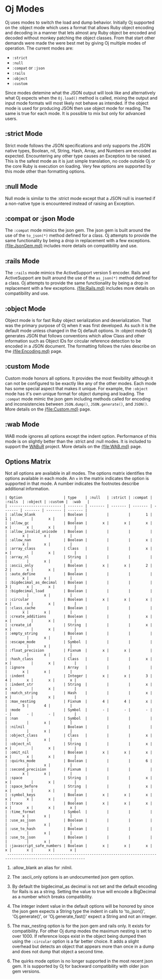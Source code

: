 # Oj Modes

Oj uses modes to switch the load and dump behavior. Initially Oj supported on
the :object mode which uses a format that allows Ruby object encoding and
decoding in a manner that lets almost any Ruby object be encoded and decoded
without monkey patching the object classes. From that start other demands were
made the were best met by giving Oj multiple modes of operation. The current
modes are:

 - `:strict`
 - `:null`
 - `:compat` or `:json`
 - `:rails`
 - `:object`
 - `:custom`

Since modes detemine what the JSON output will look like and alternatively
what Oj expects when the `Oj.load()` method is called, mixing the output and
input mode formats will most likely not behave as intended. If the object mode
is used for producing JSON then use object mode for reading. The same is true
for each mode. It is possible to mix but only for advanced users.

## :strict Mode

Strict mode follows the JSON specifications and only supports the JSON native
types, Boolean, nil, String, Hash, Array, and Numbers are encoded as
expected. Encountering any other type causes an Exception to be raised. This
is the safest mode as it is just simple translation, no code outside Oj or the
core Ruby is execution on loading. Very few options are supported by this mode
other than formatting options.

## :null Mode

Null mode is similar to the :strict mode except that a JSON null is inserted
if a non-native type is encountered instead of raising an Exception.

## :compat or :json Mode

The `:compat` mode mimics the json gem. The json gem is built around the use
of the `to_json(*)` method defined for a class. Oj attempts to provide the
same functionality by being a drop in replacement with a few
exceptions. [{file:JsonGem.md}](JsonGem.md) includes more details on
compatibility and use.

## :rails Mode

The `:rails` mode mimics the ActiveSupport version 5 encoder. Rails and
ActiveSupport are built around the use of the `as_json(*)` method defined for
a class. Oj attempts to provide the same functionality by being a drop in
replacement with a few exceptions. [{file:Rails.md}](Rails.md) includes
more details on compatibility and use.

## :object Mode

Object mode is for fast Ruby object serialization and deserialization. That
was the primary purpose of Oj when it was first developed. As such it is the
default mode unless changed in the Oj default options. In :object mode Oj
generates JSON that follows conventions which allow Class and other
information such as Object IDs for circular reference detection to be encoded
in a JSON document. The formatting follows the rules describe on the
[{file:Encoding.md}](Encoding.md) page.

## :custom Mode

Custom mode honors all options. It provides the most flexibility although it
can not be configured to be exactly like any of the other modes. Each mode has
some special aspect that makes it unique. For example, the `:object` mode has
it's own unique format for object dumping and loading. The `:compat` mode
mimic the json gem including methods called for encoding and inconsistencies
between `JSON.dump()`, `JSON.generate()`, and `JSON()`. More details on the
[{file:Custom.md}](Custom.md) page.

## :wab Mode

WAB mode ignores all options except the indent option. Performance of this
mode is on slightly better than the :strict and :null modes. It is included to
support the [WABuR](https://github.com/ohler55/wabur) project. More details on
the [{file:WAB.md}](WAB.md) page.

## Options Matrix

Not all options are available in all modes. The options matrix identifies the
options available in each mode. An `x` in the matrix indicates the option is
supported in that mode. A number indicates the footnotes describe additional
information.

    | Option                   | type    | :null   | :strict | :compat | :rails  | :object | :custom |  :wab   |
    | ------------------------ | ------- | ------- | ------- | ------- | ------- | ------- | ------- | ------- |
    | :allow_blank             | Boolean |         |         |       1 |       1 |         |       x |         |
    | :allow_gc                | Boolean |       x |       x |       x |       x |       x |       x |         |
    | :allow_invalid_unicode   | Boolean |         |         |         |         |       x |       x |         |
    | :allow_nan               | Boolean |         |         |       x |         |       x |       x |         |
    | :array_class             | Class   |         |         |       x |       x |         |       x |         |
    | :array_nl                | String  |         |         |         |         |         |       x |         |
    | :ascii_only              | Boolean |       x |       x |       2 |       2 |       x |       x |         |
    | :auto_define             | Boolean |         |         |         |         |       x |       x |         |
    | :bigdecimal_as_decimal   | Boolean |         |         |         |       3 |       x |       x |         |
    | :bigdecimal_load         | Boolean |         |         |         |         |         |       x |         |
    | :circular                | Boolean |       x |       x |       x |       x |       x |       x |         |
    | :class_cache             | Boolean |         |         |         |         |       x |       x |         |
    | :create_additions        | Boolean |         |         |       x |       x |         |       x |         |
    | :create_id               | String  |         |         |       x |       x |         |       x |         |
    | :empty_string            | Boolean |         |         |         |         |         |       x |         |
    | :escape_mode             | Symbol  |         |         |         |         |         |       x |         |
    | :float_precision         | Fixnum  |       x |       x |         |         |         |       x |         |
    | :hash_class              | Class   |         |         |       x |       x |         |       x |         |
    | :ignore                  | Array   |         |         |         |         |       x |       x |         |
    | :indent                  | Integer |       x |       x |       3 |       4 |       x |       x |       x |
    | :indent_str              | String  |         |         |       x |       x |         |       x |         |
    | :match_string            | Hash    |         |         |       x |       x |         |       x |         |
    | :max_nesting             | Fixnum  |       4 |       4 |       x |         |       5 |       4 |         |
    | :mode                    | Symbol  |       - |       - |       - |       - |       - |       - |         |
    | :nan                     | Symbol  |         |         |         |         |         |       x |         |
    | :nilnil                  | Boolean |         |         |         |         |         |       x |         |
    | :object_class            | Class   |         |         |       x |         |         |       x |         |
    | :object_nl               | String  |         |         |       x |       x |         |       x |         |
    | :omit_nil                | Boolean |       x |       x |       x |       x |       x |       x |         |
    | :quirks_mode             | Boolean |         |         |       6 |         |         |       x |         |
    | :second_precision        | Fixnum  |         |         |         |         |       x |       x |         |
    | :space                   | String  |         |         |       x |       x |         |       x |         |
    | :space_before            | String  |         |         |       x |       x |         |       x |         |
    | :symbol_keys             | Boolean |       x |       x |       x |       x |       x |       x |         |
    | :trace                   | Boolean |       x |       x |       x |       x |       x |       x |       x |
    | :time_format             | Symbol  |         |         |         |         |       x |       x |         |
    | :use_as_json             | Boolean |         |         |         |         |         |       x |         |
    | :use_to_hash             | Boolean |         |         |         |         |         |       x |         |
    | :use_to_json             | Boolean |         |         |         |         |         |       x |         |
    | :javascript_safe_numbers | Boolean |       x |       x |       x |       x |       x |       x |       x |
     ----------------------------------------------------------------------------------------------------------

 1. :allow_blank an alias for :nilnil.

 2. The :ascii_only options is an undocumented json gem option.

 3. By default the bigdecimal_as decimal is not set and the default encoding
    for Rails is as a string. Setting the value to true will encode a
    BigDecimal as a number which breaks compatibility.

 4. The integer indent value in the default options will be honored by since
    the json gem expects a String type the indent in calls to 'to_json()',
    'Oj.generate()', or 'Oj.generate_fast()' expect a String and not an
    integer.

 5. The max_nesting option is for the json gem and rails only. It exists for
    compatibility. For other Oj dump modes the maximum nesting is set to over
    1000. If reference loops exist in the object being dumped then using the
    `:circular` option is a far better choice. It adds a slight overhead but
    detects an object that appears more than once in a dump and does not dump
    that object a second time.

 6. The quirks mode option is no longer supported in the most recent json
    gem. It is supported by Oj for backward compatibility with older json gem
    versions.

